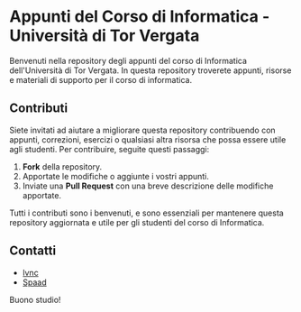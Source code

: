 # Appunti del Corso di Informatica - Università di Tor Vergata

Benvenuti nella repository degli appunti del corso di Informatica dell'Università di Tor Vergata. In questa repository troverete appunti, risorse e materiali di supporto per il corso di informatica.

## Contributi

Siete invitati ad aiutare a migliorare questa repository contribuendo con appunti, correzioni, esercizi o qualsiasi altra risorsa che possa essere utile agli studenti. Per contribuire, seguite questi passaggi:

1. **Fork** della repository.
2. Apportate le modifiche o aggiunte i vostri appunti.
3. Inviate una **Pull Request** con una breve descrizione delle modifiche apportate.

Tutti i contributi sono i benvenuti, e sono essenziali per mantenere questa repository aggiornata e utile per gli studenti del corso di Informatica.

## Contatti

- [lvnc](https://t.me/Levvonci)
- [Spaad](https://t.me/Spaadd)

Buono studio!
